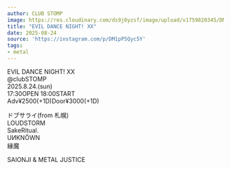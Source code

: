 ```yaml
---
author: CLUB STOMP
image: https://res.cloudinary.com/ds9j0yzsf/image/upload/v1759820345/DM1pP5Qyc5Y.jpg
title: "EVIL DANCE NIGHT! XX"
date: 2025-08-24
source: 'https://instagram.com/p/DM1pP5Qyc5Y'
tags:
- metal
---
```

EVIL DANCE NIGHT! XX<br>
@clubSTOMP<br>
2025.8.24.(sun)<br>
17:30OPEN 18:00START<br>
Adv¥2500(+1D)Door¥3000(+1D)<br>
 

ドブサライ(from 札幌)<br>
LOUDSTORM<br>
SakeRitual.<br>
UИKNÖWN<br>
縁魔

SAIONJI & METAL JUSTICE